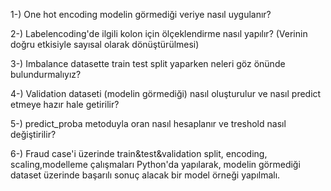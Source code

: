 1-) One hot encoding modelin görmediği veriye nasıl uygulanır?

2-) Labelencoding'de ilgili kolon için ölçeklendirme nasıl yapılır? (Verinin doğru etkisiyle sayısal olarak dönüştürülmesi)

3-) Imbalance datasette train test split yaparken neleri göz önünde bulundurmalıyız?

4-) Validation dataseti (modelin görmediği) nasıl oluşturulur ve nasıl predict etmeye hazır hale getirilir?

5-) predict_proba metoduyla oran nasıl hesaplanır ve treshold nasıl değiştirilir?

6-) Fraud case'i üzerinde train&test&validation split, encoding, scaling,modelleme çalışmaları Python'da yapılarak, modelin görmediği dataset üzerinde başarılı sonuç alacak bir model örneği yapılmalı.
